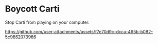 # Boycott Carti

Stop Carti from playing on your computer.

https://github.com/user-attachments/assets/f7e70d9c-dcca-465b-b082-5c9862073966

